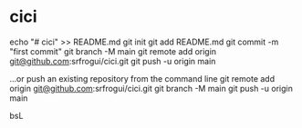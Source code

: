# cici

echo "# cici" >> README.md
git init
git add README.md
git commit -m "first commit"
git branch -M main
git remote add origin git@github.com:srfrogui/cici.git
 git push -u origin main

…or push an existing repository from the command line
git remote add origin git@github.com:srfrogui/cici.git
git branch -M main
git push -u origin main

bsL
